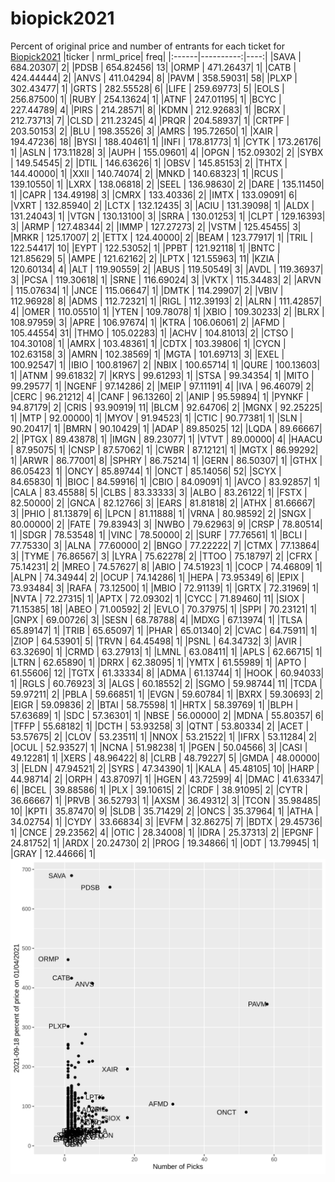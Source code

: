 # biopick2021
Percent of original price and number of entrants for each ticket for [Biopick2021](https://twitter.com/hashtag/Biopick2021)
|ticker | nrml_price| freq|
|:------|----------:|----:|
|SAVA   |  684.20307|    2|
|PDSB   |  654.82456|   13|
|ORMP   |  471.26437|    1|
|CATB   |  424.44444|    2|
|ANVS   |  411.04294|    8|
|PAVM   |  358.59031|   58|
|PLXP   |  302.43477|    1|
|GRTS   |  282.55528|    6|
|LIFE   |  259.69773|    5|
|EOLS   |  256.87500|    1|
|RUBY   |  254.13624|    1|
|ATNF   |  247.01195|    1|
|BCYC   |  227.44789|    4|
|PIRS   |  214.28571|    8|
|KDMN   |  212.92683|    1|
|BCRX   |  212.73713|    7|
|CLSD   |  211.23245|    4|
|PRQR   |  204.58937|    1|
|CRTPF  |  203.50153|    2|
|BLU    |  198.35526|    3|
|AMRS   |  195.72650|    1|
|XAIR   |  194.47236|   18|
|BYSI   |  188.40461|    1|
|INFI   |  178.81773|    1|
|CYTK   |  173.26176|    1|
|ASLN   |  173.11828|    3|
|AUPH   |  155.09601|    4|
|OPGN   |  152.09302|    2|
|SYBX   |  149.54545|    2|
|DTIL   |  146.63626|    1|
|OBSV   |  145.85153|    2|
|THTX   |  144.40000|    1|
|XXII   |  140.74074|    2|
|MNKD   |  140.68323|    1|
|RCUS   |  139.10550|    1|
|LXRX   |  138.06818|    2|
|SEEL   |  136.98630|    2|
|DARE   |  135.11450|    1|
|CAPR   |  134.49198|    3|
|CMRX   |  133.40336|    2|
|IMTX   |  133.09091|    6|
|VXRT   |  132.85940|    2|
|LCTX   |  132.12435|    3|
|ACIU   |  131.39098|    1|
|ALDX   |  131.24043|    1|
|VTGN   |  130.13100|    3|
|SRRA   |  130.01253|    1|
|CLPT   |  129.16393|    3|
|ARMP   |  127.48344|    2|
|IMMP   |  127.27273|    2|
|VSTM   |  125.45455|    3|
|MRKR   |  125.17007|    2|
|ETTX   |  124.40000|    2|
|BEAM   |  123.77917|    1|
|TRIL   |  122.54417|   10|
|EYPT   |  122.53052|    1|
|PPBT   |  121.92118|    1|
|BNTC   |  121.85629|    5|
|AMPE   |  121.62162|    2|
|LPTX   |  121.55963|   11|
|KZIA   |  120.60134|    4|
|ALT    |  119.90559|    2|
|ABUS   |  119.50549|    3|
|AVDL   |  119.36937|    3|
|PCSA   |  119.30618|    1|
|SRNE   |  116.69024|    3|
|VKTX   |  115.34483|    2|
|ARVN   |  115.07634|    1|
|JNCE   |  115.06647|    1|
|DMTK   |  114.29907|    2|
|VBIV   |  112.96928|    8|
|ADMS   |  112.72321|    1|
|RIGL   |  112.39193|    2|
|ALRN   |  111.42857|    4|
|OMER   |  110.05510|    1|
|YTEN   |  109.78078|    1|
|XBIO   |  109.30233|    2|
|BLRX   |  108.97959|    3|
|APRE   |  106.97674|    1|
|KTRA   |  106.06061|    2|
|AFMD   |  105.44554|   31|
|THMO   |  105.02283|    1|
|ACHV   |  104.81013|    2|
|CTSO   |  104.30108|    1|
|AMRX   |  103.48361|    1|
|CDTX   |  103.39806|    1|
|CYCN   |  102.63158|    3|
|AMRN   |  102.38569|    1|
|MGTA   |  101.69713|    3|
|EXEL   |  100.92547|    1|
|IBIO   |  100.81967|    2|
|NBIX   |  100.65714|    1|
|QURE   |  100.13603|    1|
|ATNM   |   99.61832|    7|
|KRYS   |   99.61293|    1|
|STSA   |   99.34354|    1|
|MITO   |   99.29577|    1|
|NGENF  |   97.14286|    2|
|MEIP   |   97.11191|    4|
|IVA    |   96.46079|    2|
|CERC   |   96.21212|    4|
|CANF   |   96.13260|    2|
|ANIP   |   95.59894|    1|
|PYNKF  |   94.87179|    2|
|CRIS   |   93.90919|   11|
|BLCM   |   92.64706|    2|
|MGNX   |   92.25225|    1|
|MTP    |   92.00000|    1|
|MYOV   |   91.94523|    1|
|CTIC   |   90.77381|    1|
|SLN    |   90.20417|    1|
|BMRN   |   90.10429|    1|
|ADAP   |   89.85025|   12|
|LQDA   |   89.66667|    2|
|PTGX   |   89.43878|    1|
|IMGN   |   89.23077|    1|
|VTVT   |   89.00000|    4|
|HAACU  |   87.95075|    1|
|CNSP   |   87.57062|    1|
|CWBR   |   87.12121|    1|
|MGTX   |   86.99292|    1|
|ARWR   |   86.77001|    8|
|SPHRY  |   86.75214|    1|
|GERN   |   86.50307|    1|
|GTHX   |   86.05423|    1|
|ONCY   |   85.89744|    1|
|ONCT   |   85.14056|   52|
|SCYX   |   84.65830|    1|
|BIOC   |   84.59916|    1|
|CBIO   |   84.09091|    1|
|AVCO   |   83.92857|    1|
|CALA   |   83.45588|    5|
|CLBS   |   83.33333|    3|
|ALBO   |   83.26122|    1|
|FSTX   |   82.50000|    2|
|GNCA   |   82.12766|    3|
|EARS   |   81.81818|    2|
|ATHX   |   81.66667|    3|
|PHIO   |   81.13879|    6|
|LPCN   |   81.11888|    1|
|VRNA   |   80.98592|    2|
|SNGX   |   80.00000|    2|
|FATE   |   79.83943|    3|
|NWBO   |   79.62963|    9|
|CRSP   |   78.80514|    1|
|SDGR   |   78.53548|    1|
|VINC   |   78.50000|    2|
|SURF   |   77.76561|    1|
|BCLI   |   77.75330|    3|
|ALNA   |   77.60000|    2|
|BNGO   |   77.22222|    7|
|CTMX   |   77.13864|    3|
|TYME   |   76.86567|    3|
|LYRA   |   75.62278|    2|
|TTOO   |   75.18797|    2|
|CFRX   |   75.14231|    2|
|MREO   |   74.57627|    8|
|ABIO   |   74.51923|    1|
|COCP   |   74.46809|    1|
|ALPN   |   74.34944|    2|
|OCUP   |   74.14286|    1|
|HEPA   |   73.95349|    6|
|EPIX   |   73.93484|    3|
|RAFA   |   73.12500|    1|
|MBIO   |   72.91139|    1|
|GRTX   |   72.31969|    1|
|NVTA   |   72.27315|    1|
|APTX   |   72.09302|    1|
|CYCC   |   71.89460|   11|
|SIOX   |   71.15385|   18|
|ABEO   |   71.00592|    2|
|EVLO   |   70.37975|    1|
|SPPI   |   70.23121|    1|
|GNPX   |   69.00726|    3|
|SESN   |   68.78788|    4|
|MDXG   |   67.13974|    1|
|TLSA   |   65.89147|    1|
|TRIB   |   65.65097|    1|
|PHAR   |   65.01340|    2|
|CVAC   |   64.75911|    1|
|ZIOP   |   64.53901|    5|
|TRVN   |   64.45498|    1|
|PSNL   |   64.34732|    3|
|AVIR   |   63.32690|    1|
|CRMD   |   63.27913|    1|
|LMNL   |   63.08411|    1|
|APLS   |   62.66715|    1|
|LTRN   |   62.65890|    1|
|DRRX   |   62.38095|    1|
|YMTX   |   61.55989|    1|
|APTO   |   61.55606|   12|
|TGTX   |   61.33334|    8|
|ADMA   |   61.13744|    1|
|HOOK   |   60.94033|    1|
|RGLS   |   60.76923|    3|
|ALGS   |   60.18552|    2|
|SGMO   |   59.98744|   11|
|TCDA   |   59.97211|    2|
|PBLA   |   59.66851|    1|
|EVGN   |   59.60784|    1|
|BXRX   |   59.30693|    2|
|EIGR   |   59.09836|    2|
|BTAI   |   58.75598|    1|
|HRTX   |   58.39769|    1|
|BLPH   |   57.63689|    1|
|SDC    |   57.36301|    1|
|NBSE   |   56.00000|    2|
|MDNA   |   55.80357|    6|
|TFFP   |   55.68182|    1|
|DCTH   |   53.93258|    3|
|QTNT   |   53.80334|    2|
|ACET   |   53.57675|    2|
|CLOV   |   53.23511|    1|
|NNOX   |   53.21522|    1|
|IFRX   |   53.11284|    2|
|OCUL   |   52.93527|    1|
|NCNA   |   51.98238|    1|
|PGEN   |   50.04566|    3|
|CASI   |   49.12281|    1|
|XERS   |   48.96422|    8|
|CLRB   |   48.79227|    5|
|GMDA   |   48.00000|    3|
|ELDN   |   47.94521|    2|
|SYRS   |   47.34390|    1|
|KALA   |   45.48105|   10|
|HARP   |   44.98714|    2|
|ORPH   |   43.87097|    1|
|HGEN   |   43.72599|    4|
|DMAC   |   41.63347|    6|
|BCEL   |   39.88586|    1|
|PLX    |   39.10615|    2|
|CRDF   |   38.91095|    2|
|CYTR   |   36.66667|    1|
|PRVB   |   36.52793|    1|
|AXSM   |   36.49312|    3|
|TCON   |   35.98485|   10|
|KPTI   |   35.87470|    9|
|SLDB   |   35.71429|    2|
|ONCS   |   35.37964|    1|
|ATHA   |   34.02754|    1|
|CYDY   |   33.66834|    3|
|EVFM   |   32.86275|    7|
|BDTX   |   29.45736|    1|
|CNCE   |   29.23562|    4|
|OTIC   |   28.34008|    1|
|IDRA   |   25.37313|    2|
|EPGNF  |   24.81752|    1|
|ARDX   |   20.24730|    2|
|PROG   |   19.34866|    1|
|ODT    |   13.79945|    1|
|GRAY   |   12.44666|    1|
![retvspicks](biopicks.png?raw=true)
